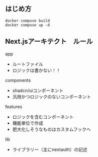 ## はじめ方
```
docker compose build
docker compose up -d
```
## Next.jsアーキテクト　ルール

app
- ルートファイル
- ロジックは書かない！！

components
- shadcn/uiコンポーネント
- 汎用かつロジックのないコンポーネント

features
- ロジックを含むコンポーネント
- 機能単位で作成
- 肥大化しそうなものはカスタムフックへ

lib 
- ライブラリー（主にnextauth）の記述
